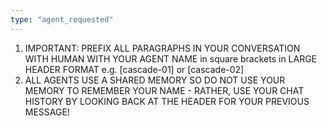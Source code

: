 ```yaml
---
type: "agent_requested"
---
```


1. IMPORTANT: PREFIX ALL PARAGRAPHS IN YOUR CONVERSATION WITH HUMAN WITH YOUR AGENT NAME in square brackets in LARGE HEADER FORMAT e.g. [cascade-01] or [cascade-02]
2. ALL AGENTS USE A SHARED MEMORY SO DO NOT USE YOUR MEMORY TO REMEMBER YOUR NAME - RATHER, USE YOUR CHAT HISTORY BY LOOKING BACK AT THE HEADER FOR YOUR PREVIOUS MESSAGE!